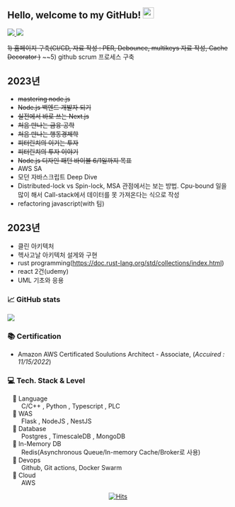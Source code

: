 ## Hello, welcome to my GitHub! <img src="https://raw.githubusercontent.com/zluvsand/zluvsand/master/wave.gif" width="25px">

<a href="mailto:hmkkang0922@daum.net">
    <img src="https://img.shields.io/badge/Mail-006400?style=for-the-badge&logo=Gmail&logoColor=white" />
</a>
<a href="http://dev.hyungmin.com">
    <img src="https://img.shields.io/badge/Blogger-3776AB?style=for-the-badge&logo=Storybook&logoColor=white" />
</a>

~~1) 홈페이지 구축(CI/CD, 자료 작성 : PER, Debounce, multikeys 자료 작성, Cache Decorator )~~
~~5) github scrum 프로세스 구축


## 2023년
- ~~mastering node.js~~
- ~~Node.js 백엔드 개발자 되기~~
- ~~실전에서 바로 쓰는 Next.js~~
- ~~처음 만나는 금융 공학~~
- ~~처음 만나는 행동경제학~~
- ~~피터린치의 이기는 투자~~
- ~~피터린치의 투자 이야기~~
- ~~Node.js 디자인 패턴 바이블 6/1일까지 목표~~
- AWS SA
- 모던 자바스크립트 Deep Dive
- Distributed-lock vs Spin-lock, MSA 관점에서는 보는 방법. Cpu-bound 일을 많이 해서 Call-stack에서 데이터를 못 가져온다는 식으로 작성
- refactoring javascript(with 팀)
## 2023년
- 클린 아키텍처
- 헥사고날 아키텍처 설게와 구현
- rust programming(https://doc.rust-lang.org/std/collections/index.html)
- react 2건(udemy)
- UML 기초와 응용


### 📈 GitHub stats
<p><img src="https://github-readme-streak-stats.herokuapp.com/?user=kanghyungmin&theme=dracula"/></p>

</div>


### 📚 Certification 
- Amazon AWS Certificated Soulutions Architect - Associate, (*Accuired : 11/15/2022*)

### 💻 Tech. Stack & Level
  &nbsp;  &nbsp;📒 Language  
&nbsp;  &nbsp;  &nbsp;  &nbsp; C/C++ , Python , Typescript , PLC  
  &nbsp;  &nbsp;📕 WAS   
&nbsp;  &nbsp;  &nbsp;  &nbsp; Flask , NodeJS , NestJS   
  &nbsp;  &nbsp;📗 Database  
&nbsp;  &nbsp;  &nbsp;  &nbsp; Postgres , TimescaleDB , MongoDB  
  &nbsp;  &nbsp;📙 In-Memory DB  
&nbsp;  &nbsp;  &nbsp;  &nbsp; Redis(Asynchronous Queue/In-memory Cache/Broker로 사용)  
  &nbsp;  &nbsp;📘 Devops  
&nbsp;  &nbsp;  &nbsp;  &nbsp;  Github, Git actions, Docker Swarm  
  &nbsp;  &nbsp;📔 Cloud  
&nbsp;  &nbsp;  &nbsp;  &nbsp; AWS  
  
<div align=center style="width:500px;">
  
[![Hits](https://hits.seeyoufarm.com/api/count/incr/badge.svg?url=https%3A%2F%2Fgithub.com%2Fkanghyungmin%2Fkanghyungmin&count_bg=%2379C83D&title_bg=%23555555&icon=&icon_color=%23E7E7E7&title=hits&edge_flat=false)](https://hits.seeyoufarm.com)
  
</div>
